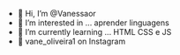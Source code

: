 - 👋 Hi, I’m @Vanessaor
- 👀 I’m interested in ... aprender linguagens 
- 🌱 I’m currently learning ... HTML CSS e JS 
- 📲  vane_oliveira1 on Instagram 



<!---
Vanessaor/Vanessaor is a ✨ special ✨ repository because its `README.md` (this file) appears on your GitHub profile.
You can click the Preview link to take a look at your changes.
--->
